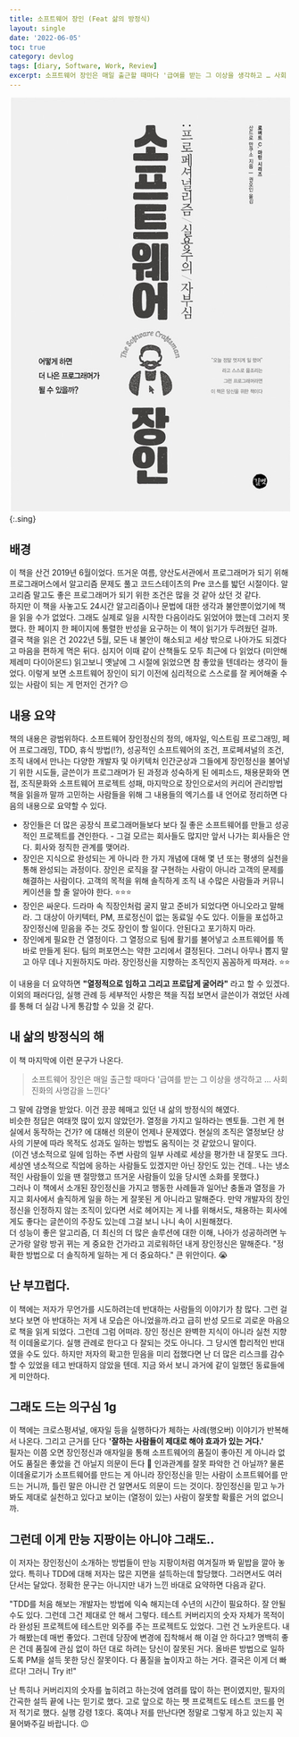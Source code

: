 ```yaml
---
title: 소프트웨어 장인 (Feat 삶의 방정식)
layout: single
date: '2022-06-05'
toc: true
category: devlog
tags: [diary, Software, Work, Review]
excerpt: 소프트웨어 장인은 매일 출근할 때마다 '급여를 받는 그 이상을 생각하고 … 사회 진화의 사명감을 느낀다' 그 말에 감명을 받았다. 이건 끙끙 헤매고 있던 내 삶의 방정식의 해였다.  
---
```

![](/assets/img/0*Qn-XvLjJLoxyN1ff.jpg){:.sing}

## 배경  
이 책을 산건 2019년 6월이었다. 뜨거운 여름, 양산도서관에서 프로그래머가 되기 위해 프로그래머스에서 알고리즘 문제도 풀고 코드스테이츠의 Pre 코스를 밟던 시절이다. 알고리즘 말고도 좋은 프로그래머가 되기 위한 조건은 많을 것 같아 샀던 것 같다.  
하지만 이 책을 사놓고도 24시간 알고리즘이나 문법에 대한 생각과 불안뿐이었기에 책을 읽을 수가 없었다. 그래도 실제로 일을 시작한 다음이라도 읽었어야 했는데 그러지 못했다. 한 페이지 한 페이지에 통렬한 반성을 요구하는 이 책이 읽기가 두려웠던 걸까.  
결국 책을 읽은 건 2022년 5월, 모든 내 불안이 해소되고 세상 밖으로 나아가도 되겠다고 마음을 편하게 먹은 뒤다. 심지어 이때 같이 산책들도 모두 최근에 다 읽었다 (미안해 제레미 다이아몬드) 읽고보니 옛날에 그 시절에 읽었으면 참 좋았을 텐데라는 생각이 들었다. 이렇게 보면 소프트웨어 장인이 되기 이전에 심리적으로 스스로를 잘 케어해줄 수 있는 사람이 되는 게 먼저인 건가? 😔

## 내용 요약
책의 내용은 광범위하다. 소프트웨어 장인정신의 정의, 애자일, 익스트림 프로그래밍, 페어 프로그래밍, TDD, 휴식 방법(!?), 성공적인 소프트웨어의 조건, 프로페셔널의 조건, 조직 내에서 만나는 다양한 개발자 및 아키텍처 인간군상과 그들에게 장인정신을 불어넣기 위한 시도들, 글쓴이가 프로그래머가 된 과정과 성숙하게 된 에피소드, 채용문화와 면접, 조직문화와 소프트웨어 프로젝트 성패, 마지막으로 장인으로서의 커리어 관리방법
책을 읽을까 말까 고민하는 사람들을 위해 그 내용들의 엑기스를 내 언어로 정리하면 다음의 내용으로 요약할 수 있다.  
- 장인들은 더 많은 공장식 프로그래머들보다 보다 질 좋은 소프트웨어를 만들고 성공적인 프로젝트를 견인한다. - 그걸 모르는 회사들도 많지만 앞서 나가는 회사들은 안다. 회사와 정직한 관계를 맺어라.
- 장인은 지식으로 완성되는 게 아니라 한 가지 개념에 대해 몇 년 또는 평생의 실천을 통해 완성되는 과정이다.
장인은 로직을 잘 구현하는 사람이 아니라 고객의 문제를 해결하는 사람이다. 고객의 목적을 위해 솔직하게 조직 내 수많은 사람들과 커뮤니케이션을 할 줄 알아야 한다. ⭐️⭐️⭐️
- 장인은 싸운다. 드라마 속 직장인처럼 굴지 말고 준비가 되었다면 아니오라고 말해라. 그 대상이 아키텍터, PM, 프로정신이 없는 동료일 수도 있다. 이들을 포섭하고 장인정신에 믿음을 주는 것도 장인이 할 일이다. 안된다고 포기하지 마라.
- 장인에게 필요한 건 열정이다. 그 열정으로 팀에 활기를 불어넣고 소프트웨어를 똑바로 만들게 된다. 팀의 퍼포먼스는 약한 고리에서 결정된다. 그러니 아무나 뽑지 말고 아무 데나 지원하지도 마라. 장인정신을 지향하는 조직인지 꼼꼼하게 따져라. ⭐️⭐️

이 내용을 더 요약하면 **"열정적으로 임하고 그리고 프로답게 굴어라"** 라고 할 수 있겠다. 이외의 패러다임, 실행 관례 등 세부적인 사항은 책을 직접 보면서 글쓴이가 겪었던 사례를 통해 더 실감 나게 통감할 수 있을 것 같다.

## 내 삶의 방정식의 해
이 책 마지막에 이런 문구가 나온다.
> 소프트웨어 장인은 매일 출근할 때마다 '급여를 받는 그 이상을 생각하고 … 사회 진화의 사명감을 느낀다'  

그 말에 감명을 받았다. 이건 끙끙 헤매고 있던 내 삶의 방정식의 해였다.  
비슷한 정답은 여태껏 많이 있지 않았던가. 열정을 가지고 일하라는 멘토들. 그런 게 현실에서 동작하는 건가? 에 대해선 의문이 언제나 문제였다. 현실의 조직은 열정보단 상사의 기분에 따라 목적도 성과도 일하는 방법도 움직이는 것 같았으니 말이다.  
 (이건 냉소적으로 일에 임하는 주변 사람의 일부 사례로 세상을 평가한 내 잘못도 크다. 세상엔 냉소적으로 직업에 응하는 사람들도 있겠지만 아닌 장인도 있는 건데.. 나는 냉소적인 사람들이 있을 땐 절망했고 뜨거운 사람들이 있을 당시엔 소화를 못했다.)  
그러나 이 책에서 소개된 장인정신을 가지고 행동한 사례들과 일어난 충돌과 열정을 가지고 회사에서 솔직하게 일을 하는 게 잘못된 게 아니라고 말해준다. 만약 개발자의 장인정신을 인정하지 않는 조직이 있다면 서로 헤어지는 게 나를 위해서도, 채용하는 회사에게도 좋다는 글쓴이의 주장도 있는데 그걸 보니 나니 속이 시원해졌다.  
더 성능이 좋은 알고리즘, 더 최신의 더 많은 솔루션에 대한 이해, 나아가 성공하려면 누군가랑 알랑 방귀 뀌는 게 중요한 건가라고 괴로워하던 내게 장인정신은 말해준다. "정확한 방법으로 더 솔직하게 일하는 게 더 중요하다." 큰 위안이다. 😭  

## 난 부끄럽다.
이 책에는 저자가 무언가를 시도하려는데 반대하는 사람들의 이야기가 참 많다. 그런 걸 보다 보면 아 반대하는 저게 내 모습은 아니었을까.라고 급히 반성 모드로 괴로운 마음으로 책을 읽게 되었다. 그런데 그럼 어떠랴.
장인 정신은 완벽한 지식이 아니라 실천 지향적 이데올로기다. 실행 관례로 한다고 다 잘되는 것도 아니다. 그 당시엔 합리적인 반대였을 수도 있다. 하지만 저자의 확고한 믿음을 미리 접했다면 난 더 많은 리스크를 감수할 수 있었을 테고 반대하지 않았을 텐데. 지금 와서 보니 과거에 같이 일했던 동료들에게 미안하다.

## 그래도 드는 의구심 1g
이 책에는 크로스펑셔널, 애자일 등을 실행하다가 체하는 사례(행오버) 이야기가 반복해서 나온다. 그리고 근거를 단다 **'잘하는 사람들이 제대로 해야 효과가 있는 거다.'**  
필자는 이쯤 오면 장인정신과 애자일을 통해 소프트웨어의 품질이 좋아진 게 아니라 없어도 품질은 좋았을 건 아닐지 의문이 든다 🤨 인과관계를 잘못 파악한 건 아닐까? 물론 이데올로기가 소프트웨어를 만드는 게 아니라 장인정신을 믿는 사람이 소프트웨어를 만드는 거니까, 틀린 말은 아니란 건 알면서도 의문이 드는 것이다. 장인정신을 믿고 누가 봐도 제대로 실천하고 있다고 보이는 (열정이 있는) 사람이 잘못할 확률은 거의 없으니까.


## 그런데 이게 만능 지팡이는 아니야 그래도..
이 저자는 장인정신이 소개하는 방법들이 만능 지팡이처럼 여겨질까 봐 밑밥을 깔아 놓았다. 특히나 TDD에 대해 저자는 많은 지면을 설득하는데 할당했다. 그러면서도 여러 단서는 달았다. 정확한 문구는 아니지만 내가 느낀 바대로 요약하면 다음과 같다.  

"TDD를 처음 해보는 개발자는 방법에 익숙 해지는데 수년의 시간이 필요하다. 잘 안될 수도 있다. 그런데 그건 제대로 안 해서 그렇다. 테스트 커버리지의 숫자 자체가 목적이라 완성된 프로젝트에 테스트만 외주를 주는 프로젝트도 있었다. 그런 건 노카운트다. 내가 해봤는데 매번 좋았다. 그런데 당장에 변경에 집착해서 해 이걸 안 하다고? 명백히 좋은 건데 품질에 관심 없이 하던 대로 하려는 당신이 잘못된 거다. 올바른 방법으로 일하도록 PM을 설득 못한 당신 잘못이다. 다 품질을 높이자고 하는 거다. 결국은 이게 더 빠르다! 그러니 Try it!"  

난 특히나 커버리지의 숫자를 높히려고 하는것에 염려를 많이 하는 편이였지만, 필자의 간곡한 설득 끝에 나는 믿기로 했다. 고로 앞으로 하는 펫 프로젝트도 테스트 코드를 먼저 적기로 했다. 실행 강령 1호다. 혹여나 저를 만난다면 정말로 그렇게 하고 있는지 꼭 물어봐주길 바랍니다. 😉
